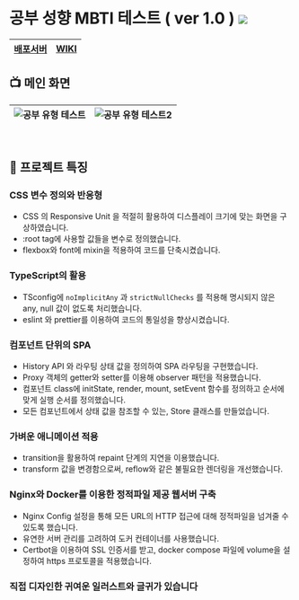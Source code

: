 
<h1>공부 성향 MBTI 테스트 ( ver 1.0 )  <img src="https://img.shields.io/badge/version-1.0-green" /></h2>
  
| [배포서버](https://www.studymbti.shop)  | [WIKI](https://github.com/wil953742/study-mbti/wiki) 
| ---------------------------------------------------------------------------------- | ---------------------------------------------------------------------------------- | 

## 📺 메인 화면
| ![공부 유형 테스트](https://user-images.githubusercontent.com/66904178/149885308-dd1446d1-ffd5-48db-9ec0-88564919008d.gif)| ![공부 유형 테스트2](https://user-images.githubusercontent.com/66904178/149885313-ab54a83b-820b-4bcc-93d8-e9b69800fed1.gif)
| ---------------------------------------------------------------------------------- | ---------------------------------------------------------------------------------- |
<br />

## 🤔 프로젝트 특징

### CSS 변수 정의와 반응형

- CSS 의 Responsive Unit 을 적절히 활용하여 디스플레이 크기에 맞는 화면을 구상하였습니다.
- :root tag에 사용할 값들을 변수로 정의했습니다.
- flexbox와 font에 mixin을 적용하여 코드를 단축시켰습니다.

### TypeScript의 활용

- TSconfig에 `noImplicitAny` 과 `strictNullChecks` 를 적용해 명시되지 않은 any, null 값이 없도록 처리했습니다.
- eslint 와 prettier를 이용하여 코드의 통일성을 향상시켰습니다.


### 컴포넌트 단위의 SPA

- History API 와 라우팅 상태 값을 정의하여 SPA 라우팅을 구현했습니다.
- Proxy 객체의 getter와 setter를 이용해 observer 패턴을 적용했습니다.
- 컴포넌트 class에 initState, render, mount, setEvent 함수를 정의하고 순서에 맞게 실행 순서를 정의했습니다. 
- 모든 컴포넌트에서 상태 값을 참조할 수 있는, Store 클래스를 만들었습니다.


### 가벼운 애니메이션 적용

- transition을 활용하여 repaint 단계의 지연을 이용했습니다.
- transform 값을 변경함으로써, reflow와 같은 불필요한 렌더링을 개선했습니다.


### Nginx와 Docker를 이용한 정적파일 제공 웹서버 구축

- Nginx Config 설정을 통해 모든 URL의 HTTP 접근에 대해 정적파일을 넘겨줄 수 있도록 했습니다.
- 유연한 서버 관리를 고려하여 도커 컨테이너를 사용했습니다.
- Certbot을 이용하여 SSL 인증서를 받고, docker compose 파일에 volume을 설정하여 https 프로토콜을 적용했습니다.

### 직접 디자인한 귀여운 일러스트와 글귀가 있습니다
